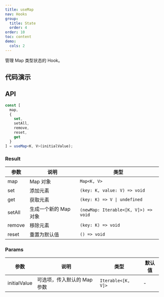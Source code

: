 ```yaml
---
title: useMap
nav: Hooks
group:
  title: State
  order: 4
order: 10
toc: content
demo:
  cols: 2
---
```


管理 Map 类型状态的 Hook。

## 代码演示

<code src="./demo/demo1.tsx"></code>

## API

```typescript
const [
  map,
  {
    set,
    setAll,
    remove,
    reset,
    get
  }
] = useMap<K, V>(initialValue);
```

### Result

| 参数   | 说明                  | 类型                                 |
| --- | --- | --- |
| map    | Map 对象              | `Map<K, V>`                          |
| set    | 添加元素              | `(key: K, value: V) => void`         |
| get    | 获取元素              | `(key: K) => V \| undefined`         |
| setAll | 生成一个新的 Map 对象 | `(newMap: Iterable<[K, V]>) => void` |
| remove | 移除元素              | `(key: K) => void`                   |
| reset  | 重置为默认值          | `() => void`                         |

### Params

| 参数         | 说明                        | 类型               | 默认值 |
| --- | --- | --- | --- |
| initialValue | 可选项，传入默认的 Map 参数 | `Iterable<[K, V]>` | -      |
